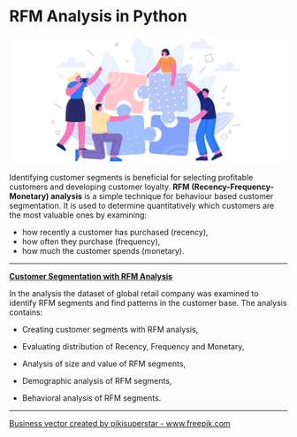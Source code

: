 # RFM Analysis in Python

!['RFM segments'](img/puzzle.jpg "RFM segments")



Identifying customer segments is beneficial for selecting profitable customers and developing customer loyalty. **RFM (Recency-Frequency-Monetary) analysis** is a simple technique for behaviour based customer segmentation. It is used to determine quantitatively which customers are the most valuable ones by examining:
* how recently a customer has purchased (recency),
* how often they purchase (frequency),
* how much the customer spends (monetary).



------

[**Customer Segmentation with RFM Analysis**](rfm_analysis_python.ipynb)

In the analysis the dataset of global retail company was examined to identify RFM segments and find patterns in the customer base. The analysis contains:

* Creating customer segments with RFM analysis,

* Evaluating distribution of Recency, Frequency and Monetary,

* Analysis of size and value of RFM segments,

* Demographic analysis of RFM segments,

* Behavioral analysis of RFM segments.

  

------

<a href="https://www.freepik.com/free-photos-vectors/business">Business vector created by pikisuperstar - www.freepik.com</a>